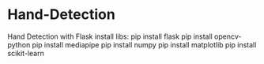 # Hand-Detection
Hand Detection with Flask
install libs:
pip install flask
pip install opencv-python
pip install mediapipe
pip install numpy
pip install matplotlib
pip install scikit-learn

